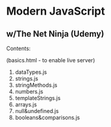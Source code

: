 # Modern JavaScript

## w/The Net Ninja (Udemy)

Contents:

(basics.html - to enable live server)

1. dataTypes.js
2. strings.js
3. stringMethods.js
4. numbers.js
5. templateStrings.js
6. arrays.js
7. null&undefined.js
8. booleans&comparisons.js
